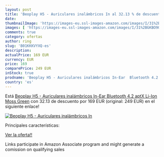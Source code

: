 ```yaml
---
layout: post
title: 'Beoplay H5 - Auriculares inalámbricos In al 32.13 % de descuento'
date: 
thumbnailImage: 'https://images-eu.ssl-images-amazon.com/images/I/31%2BGKBO9QjL._SL200_.jpg'
images: [ 'https://images-eu.ssl-images-amazon.com/images/I/31%2BGKBO9QjL._SL200_.jpg' ]
comments: true
category: ofertas
author: ring
slug: 'B01KKKVYXQ-es'
description:
actualPrice: 169 EUR
currency: EUR
price: 169
comparePrice: 249 EUR
inStock: true
prodname: 'Beoplay H5 - Auriculares inalámbricos In-Ear  Bluetooth 4.2  aptX  Li-Ion   Moss Green'
country: 'es'
---
```


Está [Beoplay H5 - Auriculares inalámbricos In-Ear  Bluetooth 4.2  aptX  Li-Ion   Moss Green](https://www.amazon.es/dp/B01KKKVYXQ/?tag=tolees-21) con 32.13 de descuento por 169 EUR (original: 249 EUR) en el siguiente enlace!

[![Beoplay H5 - Auriculares inalámbricos In](https://images-eu.ssl-images-amazon.com/images/I/31%2BGKBO9QjL._SL200_.jpg)](https://www.amazon.es/dp/B01KKKVYXQ/?tag=tolees-21)

Principales características:


[Ver la oferta!!](https://www.amazon.es/dp/B01KKKVYXQ/?tag=tolees-21)

Links participate in Amazon Associate program and might generate a comission on qualifying sales


